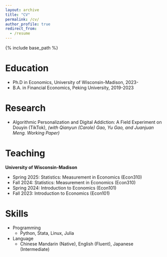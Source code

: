 ```yaml
---
layout: archive
title: "CV"
permalink: /cv/
author_profile: true
redirect_from:
  - /resume
---
```


{% include base_path %}

Education
======
* Ph.D in Economics, University of Wisconsin-Madison, 2023-
* B.A. in Financial Economics, Peking University, 2019-2023

Research
======
* Algorithmic Personalization and Digital Addiction: A Field Experiment on Douyin (TikTok), *(with Qianyun (Carole) Gao, Yu Gao, and Juanjuan Meng. Working Paper)*


Teaching
======
**University of Wisconsin-Madison**
* Spring 2025: Statistics: Measurement in Economics (Econ310)
* Fall 2024: Statistics: Measurement in Economics (Econ310)
* Spring 2024: Introduction to Economics (Econ101)
* Fall 2023: Introduction to Economics (Econ101)





Skills
======
* Programming
  * Python, Stata, Linux, Julia
* Language
  * Chinese Mandarin (Native), English (Fluent), Japanese (Intermediate)



